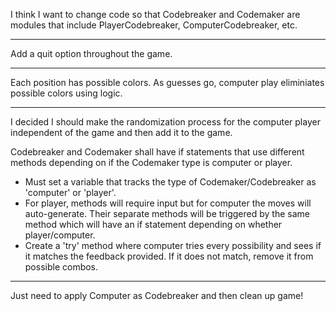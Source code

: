 I think I want to change code so that Codebreaker and Codemaker are modules that include PlayerCodebreaker, ComputerCodebreaker, etc.

---

Add a quit option throughout the game.

---

Each position has possible colors. As guesses go, computer play eliminiates possible colors using logic.

---

I decided I should make the randomization process for the computer player independent of the game and then add it to the game.

Codebreaker and Codemaker shall have if statements that use different methods depending on if the Codemaker type is computer or player.
- Must set a variable that tracks the type of Codemaker/Codebreaker as 'computer' or 'player'.
- For player, methods will require input but for computer the moves will auto-generate. Their separate methods will be triggered by the same method which will have an if statement depending on whether player/computer.
- Create a 'try' method where computer tries every possibility and sees if it matches the feedback provided. If it does not match, remove it from possible combos.

---

Just need to apply Computer as Codebreaker and then clean up game!